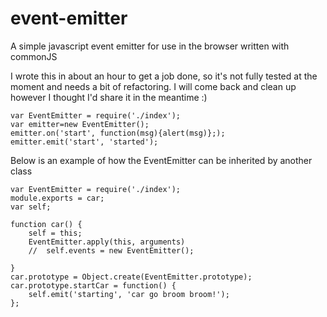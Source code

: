 # event-emitter
A simple javascript event emitter for use in the browser written with commonJS

I wrote this in about an hour to get a job done, so it's not fully tested at the moment and needs a bit of refactoring.
I will come back and clean up however I thought I'd share it in the meantime :)

```
var EventEmitter = require('./index');
var emitter=new EventEmitter();
emitter.on('start', function(msg){alert(msg)};);
emitter.emit('start', 'started');
```

Below is an example of how the EventEmitter can be inherited by another class

```
var EventEmitter = require('./index');
module.exports = car;
var self;

function car() {
    self = this;
    EventEmitter.apply(this, arguments)
    //  self.events = new EventEmitter();

}
car.prototype = Object.create(EventEmitter.prototype);
car.prototype.startCar = function() {
    self.emit('starting', 'car go broom broom!');
};
```
